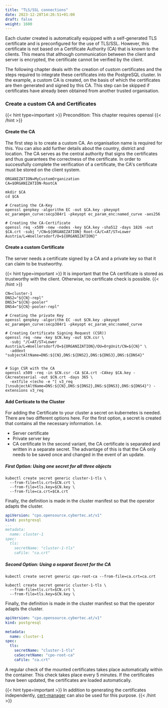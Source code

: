 ```yaml
---
title: "TLS/SSL connections"
date: 2023-12-28T14:26:51+01:00
draft: false
weight: 1600
---
```

Each cluster created is automatically equipped with a self-generated TLS certificate and is preconfigured for the use of TLS/SSL. However, this certificate is not based on a Certificate Authority (CA) that is known to the clients. This means that although communication between the client and server is encrypted, the certificate cannot be verified by the client.

The following chapter deals with the creation of custom certificates and the steps required to integrate these certificates into the PostgreSQL cluster. In the example, a custom CA is created, on the basis of which the certificates are then generated and signed by this CA. This step can be skipped if certificates have already been obtained from another trusted organisation.

### Create a custom CA and Certificates 
{{< hint type=important >}} Precondition: This chapter requires openssl {{< /hint >}}
#### Create the CA
The first step is to create a custom CA. An organisation name is required for this. You can also add further details about the country, district and location.
The CA serves as the central authority that signs the certificates and thus guarantees the correctness of the certificate. In order to successfully complete the verification of a certificate, the CA's certificate must be stored on the client system. 
```
ORGANIZATION=MyCustomOrganization
CA=$ORGANIZATION-RootCA

mkdir $CA
cd $CA

# Creating the CA-Key
openssl genpkey -algorithm EC -out $CA.key -pkeyopt ec_paramgen_curve:secp384r1 -pkeyopt ec_param_enc:named_curve -aes256

# Creating the CA-Certificate
openssl req -x509 -new -nodes -key $CA.key -sha512 -days 1826 -out $CA.crt -subj "/CN=${ORGANIZATION} Root-CA/C=AT/ST=Lower Austria/L=Woellersdorf/O=${ORGANIZATION}"

```

#### Create a custom Certificate
The server needs a certificate signed by a CA and a private key so that it can claim to be trustworthy. 

{{< hint type=important >}} It is important that the CA certificate is stored as trustworthy with the client. Otherwise, no certificate check is possible. {{< /hint >}}


```
CN=cluster-1
DNS2="${CN}-repl"
DNS3="${CN}-pooler"
DNS4="${CN}-pooler-repl"

# Creating the private Key
openssl genpkey -algorithm EC -out $CN.key -pkeyopt ec_paramgen_curve:secp384r1 -pkeyopt ec_param_enc:named_curve

# Creating Certificate Signing Request (CSR))
openssl req -new -key $CN.key -out $CN.csr \
  -subj "/C=AT/ST=Lower Austria/L=Woellersdorf/O=${ORGANIZATION}/OU=OrgUnit/CN=${CN}" \
  -addext "subjectAltName=DNS:${CN},DNS:${DNS2},DNS:${DNS3},DNS:${DNS4}"


# Sign CSR with the CA
openssl x509 -req -in $CN.csr -CA $CA.crt -CAkey $CA.key -CAcreateserial -out $CN.crt -days 365 \
  -extfile <(echo -e "[ v3_req ]\nsubjectAltName=DNS:${CN},DNS:${DNS2},DNS:${DNS3},DNS:${DNS4}") -extensions v3_req

```

#### Add Certicate to the Cluster

For adding the Certificate to your cluster a secret on kubernetes is needed.
There are two different options here. 
For the first option, a secret is created that contains all the necessary information. I.e. 
- Server certificate
- Private server key
- CA certificate
In the second variant, the CA certificate is separated and written in a separate secret. The advantage of this is that the CA only needs to be saved once and changed in the event of an update. 

##### First Option: Using one secret for all three objects

```
kubectl create secret generic cluster-1-tls \
  --from-file=tls.crt=$CN.crt \
  --from-file=tls.key=$CN.key \
  --from-file=ca.crt=$CA.crt
```

Finally, the definition is made in the cluster manifest so that the operator adapts the cluster. 

```yaml
apiVersion: "cpo.opensource.cybertec.at/v1"
kind: postgresql
...
metadata:
  name: cluster-1
spec:
  tls:
    secretName: "cluster-1-tls"
    caFile: "ca.crt"
```

##### Second Option: Using a separat Secret for the CA

```
kubectl create secret generic cpo-root-ca --from-file=ca.crt=ca.crt
```

```
kubectl create secret generic cluster-1-tls \
  --from-file=tls.crt=$CN.crt \
  --from-file=tls.key=$CN.key \
```

Finally, the definition is made in the cluster manifest so that the operator adapts the cluster. 

```yaml
apiVersion: "cpo.opensource.cybertec.at/v1"
kind: postgresql

metadata:
  name: cluster-1
spec:
  tls:
    secretName: "cluster-1-tls"
    caSecretName: "cpo-root-ca"
    caFile: "ca.crt"
```

A regular check of the mounted certificates takes place automatically within the container. This check takes place every 5 minutes. If the certificates have been updated, the certificates are loaded automatically.

{{< hint type=important >}} In addition to generating the certificates independently, [cert-manager](https://cert-manager.io/docs/) can also be used for this purpose.  {{< /hint >}}
